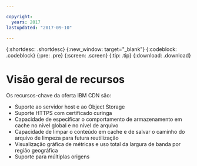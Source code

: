 ```yaml
---

copyright:
  years: 2017
lastupdated: "2017-09-10"

---
```


{:shortdesc: .shortdesc}
{:new_window: target="_blank"}
{:codeblock: .codeblock}
{:pre: .pre}
{:screen: .screen}
{:tip: .tip}
{:download: .download}

# Visão geral de recursos

Os recursos-chave da oferta IBM CDN são:
* Suporte ao servidor host e ao Object Storage 
* Suporte HTTPS com certificado curinga
* Capacidade de especificar o comportamento de armazenamento em cache no nível global e no nível de arquivo
* Capacidade de limpar o conteúdo em cache e de salvar o caminho do arquivo de limpeza para futura reutilização
* Visualização gráfica de métricas e uso total da largura de banda por região geográfica
* Suporte para múltiplas origens
